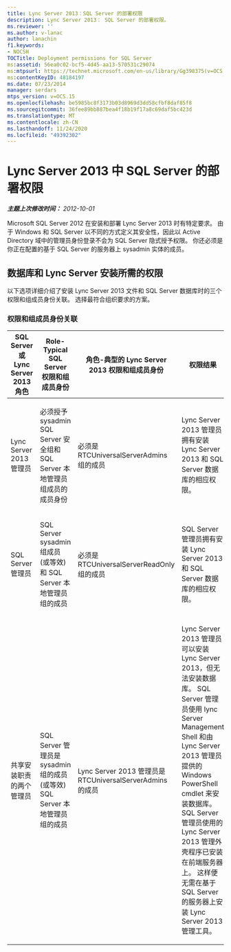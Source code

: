 ```yaml
---
title: Lync Server 2013：SQL Server 的部署权限
description: Lync Server 2013： SQL Server 的部署权限。
ms.reviewer: ''
ms.author: v-lanac
author: lanachin
f1.keywords:
- NOCSH
TOCTitle: Deployment permissions for SQL Server
ms:assetid: 56ea0c02-bcf5-4d45-aa13-570531c29074
ms:mtpsurl: https://technet.microsoft.com/en-us/library/Gg398375(v=OCS.15)
ms:contentKeyID: 48184197
ms.date: 07/23/2014
manager: serdars
mtps_version: v=OCS.15
ms.openlocfilehash: be5985bc8f3173b03d8969d3dd58cfbf8daf85f8
ms.sourcegitcommit: 36fee89bb887bea4f18b19f17a8c69daf5bc423d
ms.translationtype: MT
ms.contentlocale: zh-CN
ms.lasthandoff: 11/24/2020
ms.locfileid: "49392302"
---
```

# <a name="deployment-permissions-for-sql-server-in-lync-server-2013"></a>Lync Server 2013 中 SQL Server 的部署权限

<div data-xmlns="http://www.w3.org/1999/xhtml">

<div class="topic" data-xmlns="http://www.w3.org/1999/xhtml" data-msxsl="urn:schemas-microsoft-com:xslt" data-cs="https://msdn.microsoft.com/">

<div data-asp="https://msdn2.microsoft.com/asp">



</div>

<div id="mainSection">

<div id="mainBody">

<span> </span>

_**主题上次修改时间：** 2012-10-01_

Microsoft SQL Server 2012 在安装和部署 Lync Server 2013 时有特定要求。 由于 Windows 和 SQL Server 以不同的方式定义其安全性，因此以 Active Directory 域中的管理员身份登录不会为 SQL Server 隐式授予权限。 你还必须是你正在配置的基于 SQL Server 的服务器上 sysadmin 实体的成员。

<div>

## <a name="permissions-required-for-database-and-lync-server-installation"></a>数据库和 Lync Server 安装所需的权限

以下选项详细介绍了安装 Lync Server 2013 文件和 SQL Server 数据库时的三个权限和组成员身份关联。 选择最符合组织要求的方案。

### <a name="permissions-and-group-membership-associations"></a>权限和组成员身份关联

<table>
<colgroup>
<col style="width: 25%" />
<col style="width: 25%" />
<col style="width: 25%" />
<col style="width: 25%" />
</colgroup>
<thead>
<tr class="header">
<th>SQL Server 或 Lync Server 2013 角色</th>
<th>Role-Typical SQL Server 权限和组成员身份</th>
<th>角色-典型的 Lync Server 2013 权限和组成员身份</th>
<th>权限结果</th>
</tr>
</thead>
<tbody>
<tr class="odd">
<td><p>Lync Server 2013 管理员</p></td>
<td><p>必须授予 sysadmin SQL Server 安全组和 SQL Server 本地管理员组成员的成员身份</p></td>
<td><p>必须是 RTCUniversalServerAdmins 组的成员</p></td>
<td><p>Lync Server 2013 管理员拥有安装 Lync Server 2013 和 SQL Server 数据库的相应权限。</p></td>
</tr>
<tr class="even">
<td><p>SQL Server 管理员</p></td>
<td><p>SQL Server sysadmin 组成员 (或等效) 和 SQL Server 本地管理员组的成员</p></td>
<td><p>必须是 RTCUniversalServerReadOnly 组的成员</p></td>
<td><p>SQL Server 管理员拥有安装 Lync Server 2013 和 SQL Server 数据库的相应权限。</p></td>
</tr>
<tr class="odd">
<td><p>共享安装职责的两个管理员</p></td>
<td><p>SQL Server 管理员是 sysadmin 组的成员 (或等效) SQL Server 本地管理员组的成员</p></td>
<td><p>Lync Server 2013 管理员是 RTCUniversalServerAdmins 的成员</p></td>
<td><p>Lync Server 2013 管理员可以安装 Lync Server 2013，但无法安装数据库。 SQL Server 管理员使用 lync Server Management Shell 和由 Lync Server 2013 管理员提供的 Windows PowerShell cmdlet 来安装数据库。 SQL Server 管理员使用的 Lync Server 2013 管理外壳程序已安装在前端服务器上。 这样便无需在基于 SQL Server 的服务器上安装 Lync Server 2013 管理工具。</p></td>
</tr>
</tbody>
</table>


</div>

</div>

<span> </span>

</div>

</div>

</div>

